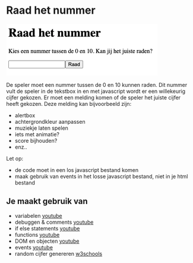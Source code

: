 # Raad het nummer

![Kaartspel-ui](images/emptyExample.png)

De speler moet een nummer tussen de 0 en 10 kunnen raden. Dit nummer vult de speler in de tekstbox in en met javascript wordt er een willekeurig cijfer gekozen.
Er moet een melding komen of de speler het juiste cijfer heeft gekozen.
Deze melding kan bijvoorbeeld zijn:
- alertbox
- achtergrondkleur aanpassen
- muziekje laten spelen
- iets met animatie?
- score bijhouden?
- enz..

Let op:
- de code moet in een los javascript bestand komen
- maak gebruik van events in het losse javascript bestand, niet in je html bestand

## Je maakt gebruik van
- variabelen [youtube](https://www.youtube.com/watch?v=A6YVhg9GgPE)
- debuggen & comments [youtube](https://www.youtube.com/watch?v=XUYCOm38SWY)
- if else statements  [youtube](https://www.youtube.com/watch?v=ndXEEG3kZOU)
- functions [youtube](https://www.youtube.com/watch?v=lleIeTMaFRo)
- DOM en objecten [youtube](https://www.youtube.com/watch?v=k81rBKqwDhU)
- events [youtube](https://www.youtube.com/watch?v=6jYEabxJXxg)
- random cijfer genereren [w3schools](https://www.w3schools.com/js/js_random.asp)
